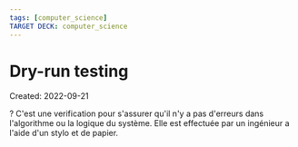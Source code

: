 ```yaml
---
tags: [computer_science] 
TARGET DECK: computer_science
---
```

# Dry-run testing
Created: 2022-09-21

?
C'est une verification pour s'assurer qu'il n'y a pas d'erreurs dans l'algorithme ou la logique du système. Elle est effectuée par un ingénieur a l'aide d'un stylo et de papier.
<!--SR:!2022-11-13,35,270-->
